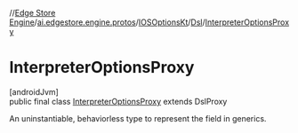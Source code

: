 //[Edge Store Engine](../../../../../index.md)/[ai.edgestore.engine.protos](../../../index.md)/[IOSOptionsKt](../../index.md)/[Dsl](../index.md)/[InterpreterOptionsProxy](index.md)

# InterpreterOptionsProxy

[androidJvm]\
public final class [InterpreterOptionsProxy](index.md) extends DslProxy

An uninstantiable, behaviorless type to represent the field in generics.

